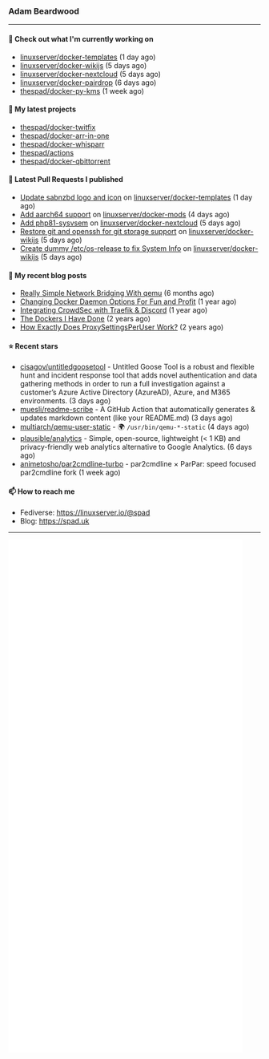 ### Adam Beardwood
---
#### 👷 Check out what I'm currently working on

- [linuxserver/docker-templates](https://github.com/linuxserver/docker-templates) (1 day ago)
- [linuxserver/docker-wikijs](https://github.com/linuxserver/docker-wikijs) (5 days ago)
- [linuxserver/docker-nextcloud](https://github.com/linuxserver/docker-nextcloud) (5 days ago)
- [linuxserver/docker-pairdrop](https://github.com/linuxserver/docker-pairdrop) (6 days ago)
- [thespad/docker-py-kms](https://github.com/thespad/docker-py-kms) (1 week ago)

#### 🌱 My latest projects

- [thespad/docker-twitfix](https://github.com/thespad/docker-twitfix)
- [thespad/docker-arr-in-one](https://github.com/thespad/docker-arr-in-one)
- [thespad/docker-whisparr](https://github.com/thespad/docker-whisparr)
- [thespad/actions](https://github.com/thespad/actions)
- [thespad/docker-qbittorrent](https://github.com/thespad/docker-qbittorrent)

#### 🔨 Latest Pull Requests I published

- [Update sabnzbd logo and icon](https://github.com/linuxserver/docker-templates/pull/283) on [linuxserver/docker-templates](https://github.com/linuxserver/docker-templates) (1 day ago)
- [Add aarch64 support](https://github.com/linuxserver/docker-mods/pull/607) on [linuxserver/docker-mods](https://github.com/linuxserver/docker-mods) (4 days ago)
- [Add php81-sysvsem](https://github.com/linuxserver/docker-nextcloud/pull/300) on [linuxserver/docker-nextcloud](https://github.com/linuxserver/docker-nextcloud) (5 days ago)
- [Restore git and openssh for git storage support](https://github.com/linuxserver/docker-wikijs/pull/25) on [linuxserver/docker-wikijs](https://github.com/linuxserver/docker-wikijs) (5 days ago)
- [Create dummy /etc/os-release to fix System Info](https://github.com/linuxserver/docker-wikijs/pull/23) on [linuxserver/docker-wikijs](https://github.com/linuxserver/docker-wikijs) (5 days ago)

#### 📜 My recent blog posts

- [Really Simple Network Bridging With qemu](https://spad.uk/really-simple-network-bridging-with-qemu/) (6 months ago)
- [Changing Docker Daemon Options For Fun and Profit](https://spad.uk/changing-docker-daemon-options-for-fun-and-profit/) (1 year ago)
- [Integrating CrowdSec with Traefik &amp; Discord](https://spad.uk/integrating-crowdsec-with-traefik-discord/) (1 year ago)
- [The Dockers I Have Done](https://spad.uk/the-dockers-ive-done/) (2 years ago)
- [How Exactly Does ProxySettingsPerUser Work?](https://spad.uk/how-does-proxysettingsperuser-work/) (2 years ago)

#### ⭐ Recent stars

- [cisagov/untitledgoosetool](https://github.com/cisagov/untitledgoosetool) - Untitled Goose Tool is a robust and flexible hunt and incident response tool that adds novel authentication and data gathering methods in order to run a full investigation against a customer’s Azure Active Directory (AzureAD), Azure, and M365 environments. (3 days ago)
- [muesli/readme-scribe](https://github.com/muesli/readme-scribe) - A GitHub Action that automatically generates &amp; updates markdown content (like your README.md) (3 days ago)
- [multiarch/qemu-user-static](https://github.com/multiarch/qemu-user-static) - :earth_africa: `/usr/bin/qemu-*-static` (4 days ago)
- [plausible/analytics](https://github.com/plausible/analytics) - Simple, open-source, lightweight (&lt; 1 KB) and privacy-friendly web analytics alternative to Google Analytics. (6 days ago)
- [animetosho/par2cmdline-turbo](https://github.com/animetosho/par2cmdline-turbo) - par2cmdline × ParPar: speed focused par2cmdline fork (1 week ago)

#### 📫 How to reach me
- Fediverse: https://linuxserver.io/@spad
- Blog: https://spad.uk
---
<img src="https://raw.githubusercontent.com/thespad/thespad/main/github-metrics.svg">
